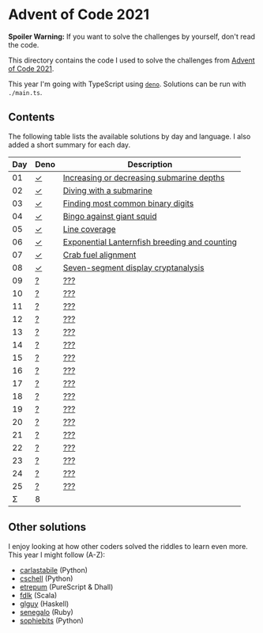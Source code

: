 Advent of Code 2021
===================

**Spoiler Warning:** If you want to solve the challenges by yourself, don't read the code.

This directory contains the code I used to solve the challenges from [Advent of Code 2021](http://adventofcode.com/2021).

This year I'm going with TypeScript using [`deno`](https://deno.land/). Solutions can be run with `./main.ts`.

Contents
--------

The following table lists the available solutions by day and language. I also
added a short summary for each day.

Day | Deno        | Description
----|-------------|--------------------------------------------------------------
01  | [✓][deno01] | [Increasing or decreasing submarine depths][aoc01]
02  | [✓][deno02] | [Diving with a submarine][aoc02]
03  | [✓][deno03] | [Finding most common binary digits][aoc03]
04  | [✓][deno04] | [Bingo against giant squid][aoc04]
05  | [✓][deno05] | [Line coverage][aoc05]
06  | [✓][deno06] | [Exponential Lanternfish breeding and counting][aoc06]
07  | [✓][deno07] | [Crab fuel alignment][aoc07]
08  | [✓][deno08] | [Seven-segment display cryptanalysis][aoc08]
09  | [?][deno09] | [???][aoc09]
10  | [?][deno10] | [???][aoc10]
11  | [?][deno11] | [???][aoc11]
12  | [?][deno12] | [???][aoc12]
13  | [?][deno13] | [???][aoc13]
14  | [?][deno14] | [???][aoc14]
15  | [?][deno15] | [???][aoc15]
16  | [?][deno16] | [???][aoc16]
17  | [?][deno17] | [???][aoc17]
18  | [?][deno18] | [???][aoc18]
19  | [?][deno19] | [???][aoc19]
20  | [?][deno20] | [???][aoc20]
21  | [?][deno21] | [???][aoc21]
22  | [?][deno22] | [???][aoc22]
23  | [?][deno23] | [???][aoc23]
24  | [?][deno24] | [???][aoc24]
25  | [?][deno25] | [???][aoc25]
Σ   |           8 |

Other solutions
---------------

I enjoy looking at how other coders solved the riddles to learn even more. This
year I might follow (A-Z):

* [carlastabile](https://github.com/carlastabile/advent-of-code/tree/master/2021) (Python)
* [cschell](https://github.com/cschell/adventofcode/tree/master/2021) (Python)
* [etrepum](https://github.com/etrepum) (PureScript & Dhall)
* [fdlk](https://github.com/fdlk/advent-2021) (Scala)
* [glguy](https://github.com/glguy/advent2021) (Haskell)
* [senegalo](https://github.com/senegalo) (Ruby)
* [sophiebits](https://github.com/sophiebits/adventofcode/tree/main/) (Python)

 [aoc01]: http://adventofcode.com/2020/day/1
 [aoc02]: http://adventofcode.com/2020/day/2
 [aoc03]: http://adventofcode.com/2020/day/3
 [aoc04]: http://adventofcode.com/2020/day/4
 [aoc05]: http://adventofcode.com/2020/day/5
 [aoc06]: http://adventofcode.com/2020/day/6
 [aoc07]: http://adventofcode.com/2020/day/7
 [aoc08]: http://adventofcode.com/2020/day/8
 [aoc09]: http://adventofcode.com/2020/day/9
 [aoc10]: http://adventofcode.com/2020/day/10
 [aoc11]: http://adventofcode.com/2020/day/11
 [aoc12]: http://adventofcode.com/2020/day/12
 [aoc13]: http://adventofcode.com/2020/day/13
 [aoc14]: http://adventofcode.com/2020/day/14
 [aoc15]: http://adventofcode.com/2020/day/15
 [aoc16]: http://adventofcode.com/2020/day/16
 [aoc17]: http://adventofcode.com/2020/day/17
 [aoc18]: http://adventofcode.com/2020/day/18
 [aoc19]: http://adventofcode.com/2020/day/19
 [aoc20]: http://adventofcode.com/2020/day/20
 [aoc21]: http://adventofcode.com/2020/day/21
 [aoc22]: http://adventofcode.com/2020/day/22
 [aoc23]: http://adventofcode.com/2020/day/23
 [aoc24]: http://adventofcode.com/2020/day/24
 [aoc25]: http://adventofcode.com/2020/day/25
 [deno01]: day01/main.ts
 [deno02]: day02/main.ts
 [deno03]: day03/main.ts
 [deno04]: day04/main.ts
 [deno05]: day05/main.ts
 [deno06]: day06/main.ts
 [deno07]: day07/main.ts
 [deno08]: day08/main.ts
 [deno09]: day09/main.ts
 [deno10]: day10/main.ts
 [deno11]: day11/main.ts
 [deno12]: day12/main.ts
 [deno13]: day13/main.ts
 [deno14]: day14/main.ts
 [deno15]: day15/main.ts
 [deno16]: day16/main.ts
 [deno17]: day17/main.ts
 [deno18]: day18/main.ts
 [deno19]: day18/main.ts
 [deno20]: day20/main.ts
 [deno21]: day21/main.ts
 [deno22]: day22/main.ts
 [deno23]: day23/main.ts
 [deno24]: day24/main.ts
 [deno25]: day25/main.ts
